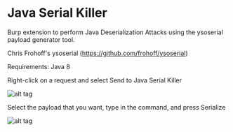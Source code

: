 Java Serial Killer
=========

Burp extension to perform Java Deserialization Attacks using the ysoserial payload generator tool.

Chris Frohoff's ysoserial (https://github.com/frohoff/ysoserial)

Requirements: Java 8 

Right-click on a request and select Send to Java Serial Killer

![alt tag](https://blog.netspi.com/wp-content/uploads/2016/03/img_56d5dddfa31e3.png)

Select the payload that you want, type in the command, and press Serialize

![alt tag](https://blog.netspi.com/wp-content/uploads/2016/03/img_56d5de37cf801.png)
